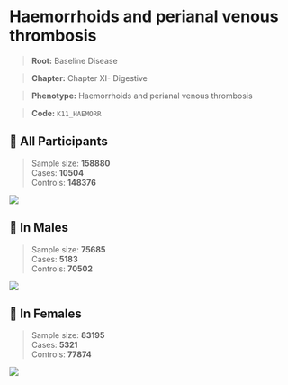 # Haemorrhoids and perianal venous thrombosis

> **Root:** Baseline Disease  

> **Chapter:** Chapter XI- Digestive  

> **Phenotype:** Haemorrhoids and perianal venous thrombosis  

> **Code:** `K11_HAEMORR`

## 🧪 All Participants  
> Sample size: **158880**  
> Cases: **10504**  
> Controls: **148376**
<img src="/Disease/Figures/ALL/Incidence/K11_HAEMORR.png"/>
<CsvTable src="/public/Disease/Data/ALL/Incidence/COX_K11_HAEMORR.csv" label="🔍 View full results" />

## 👨 In Males  
> Sample size: **75685**  
> Cases: **5183**  
> Controls: **70502**
<img src="/Disease/Figures/Male/Incidence/K11_HAEMORR.png"/>
<CsvTable src="/public/Disease/Data/Male/Incidence/COX_K11_HAEMORR.csv" label="🔍 View full results" />

## 👩 In Females  
> Sample size: **83195**  
> Cases: **5321**  
> Controls: **77874**
<img src="/Disease/Figures/Female/Incidence/K11_HAEMORR.png"/>
<CsvTable src="/public/Disease/Data/Female/Incidence/COX_K11_HAEMORR.csv" label="🔍 View full results" />

